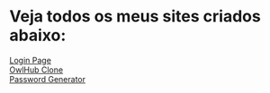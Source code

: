 # Veja todos os meus sites criados abaixo:

<a href="https://ytjosegames.github.io/Projetos/Login-Page/index.html" target="_blank">Login Page</a>
<br>
<a href="https://ytjosegames.github.io/Projetos/OwlHub-Clone/index.html" target="_blank">OwlHub Clone</a>
<br>
<a href="https://ytjosegames.github.io/Projetos/Password-Generator/index.html" target="_blank">Password Generator</a>
